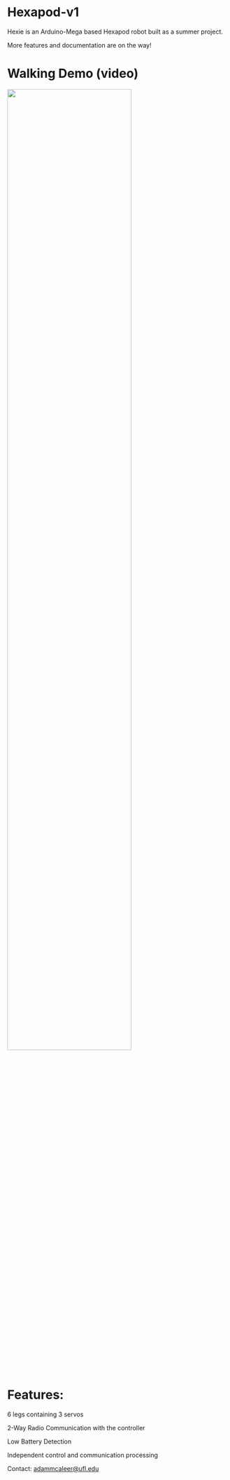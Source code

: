 # Hexapod-v1

Hexie is an Arduino-Mega based Hexapod robot built as a summer project. 

More features and documentation are on the way!

# Walking Demo (video)
[<img src="https://i.ytimg.com/vi/QX3Zz461Cco/hq720.jpg?sqp=-oaymwEcCNAFEJQDSFXyq4qpAw4IARUAAIhCGAFwAcABBg==&rs=AOn4CLDl48dE6cnV9XCkRMhOKqPcKhp0Kw" width="75%">](https://youtu.be/QX3Zz461Cco "Hexapod Walking Demo")

# Features:
6 legs containing 3 servos 

2-Way Radio Communication with the controller 

Low Battery Detection 

Independent control and communication processing

Contact: adammcaleer@ufl.edu


